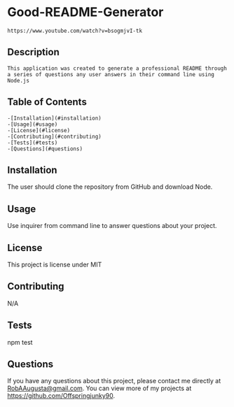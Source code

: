 # Good-README-Generator
    https://www.youtube.com/watch?v=bsogmjvI-tk
    
   ## Description 
    
    This application was created to generate a professional README through a series of questions any user answers in their command line using Node.js
    
   ## Table of Contents
    -[Installation](#installation)
    -[Usage](#usage)
    -[License](#license)
    -[Contributing](#contributing)
    -[Tests](#tests)
    -[Questions](#questions)
    
   ## Installation 
   
The user should clone the repository from GitHub and download Node.
   
   ## Usage 
    
   Use inquirer from command line to answer questions about your project.
    
   ## License 
    
   This project is license under MIT
    
   ## Contributing 
   
   N/A
   
   ## Tests
   
   npm test
   
   ## Questions
   
   If you have any questions about this project, please contact me directly at RobAAugusta@gmail.com. You can view more of my projects at https://github.com/Offspringjunky90.
  

